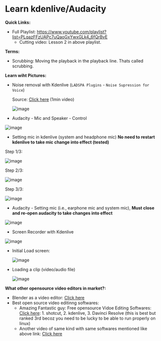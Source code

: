 # Learn kdenlive/Audacity

**Quick Links:**
- Full Playlist: https://www.youtube.com/playlist?list=PLqazFFzUAPc7uQaoGxYwxGLk4_6fQrBvE
  - Cutting video: Lesson 2 in above playlist.

**Terms:**
- Scrubbing: Moving the playback in the playback line. Thats called scrubbing.

**Learn wiht Pictures:**

- Noise removal with Kdenlive (`LADSPA Plugins` - `Noise Supression for Voice`)

  Source: [Click here](https://youtu.be/hj38IZLfmqM) (1min video)

  ![image](https://github.com/sahilrajput03/sahilrajput03/assets/31458531/24192c60-10d2-4d8d-bab3-91149762a428)


- Audacity - Mic and Speaker - Control

![image](https://github.com/sahilrajput03/sahilrajput03/assets/31458531/7d2d08b6-33b9-4f8b-a9f9-66c1e7349334)

- Setting mic in kdenlive (system and headphone mic) **No need to restart kdenlive to take mic change into effect (tested)**

Step 1/3:

![image](https://github.com/sahilrajput03/sahilrajput03/assets/31458531/22e8053c-95a1-4fcd-91a1-cbed8fa3228b)

Step 2/3:

![image](https://github.com/sahilrajput03/sahilrajput03/assets/31458531/a0f2f154-a853-4387-8fde-c75c38ee27b6)

Step 3/3:

![image](https://github.com/sahilrajput03/sahilrajput03/assets/31458531/0e542747-d0e6-4bfb-aa41-3f98f3704eb3)


- Audacity - Setting mic (i.e., earphone mic and system mic), **Must close and re-open audacity to take changes into effect**

![image](https://github.com/sahilrajput03/sahilrajput03/assets/31458531/71d2cb3d-b3bc-48dd-a60c-454631d9b6c7)

- Screen Recorder with Kdenlive

![image](https://github.com/sahilrajput03/sahilrajput03/assets/31458531/d5e1a5bb-d2ff-49d0-97d8-02e0405e3a9b)

- Initial Load screen:

  ![image](https://user-images.githubusercontent.com/31458531/206194015-5f0e7a52-25ff-455a-b3d7-8fee1f585a67.png)

- Loading a clip (video/audio file)

  ![image](https://user-images.githubusercontent.com/31458531/206197951-37bf9e9c-8a0d-4787-a772-9b659ae2c9d6.png) 

**What other opensource video editors in market?:**
- Blender as a video editor: [Click here](https://youtu.be/Qb5pge01H4Q)
- Best open source video editinng softwares:
  - Amazing Fantastic guy: Free opensource Vidoe Editing Softwares: [Click here](https://youtu.be/imHRY5mKMLY): 1. shotcut, 2. kdenlive, 3. Davinci Resolve (this is best but ranked 3rd becoz you need to be lucky to be able to run properly on linux)
  - Another video of same kind with same softwares mentioned like above link: [Click here](https://youtu.be/FVgu4E2CzFY)
